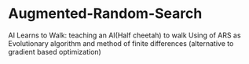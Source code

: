 # Augmented-Random-Search

AI Learns to Walk: teaching an AI(Half cheetah) to walk Using of ARS as Evolutionary algorithm and method of finite differences (alternative to gradient based optimization)
